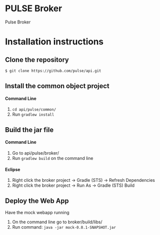 # PULSE Broker

Pulse Broker

# Installation instructions

## Clone the repository

```sh
$ git clone https://github.com/pulse/api.git
```

## Install the common object project

#### Command Line
1. `cd api/pulse/common/`
2. Run `gradlew install`

## Build the jar file

#### Command Line
1. Go to api/pulse/broker/
2. Run `gradlew build` on the command line

#### Eclipse 
1. Right click the broker project -> Gradle (STS) -> Refresh Dependencies
2. Right click the broker project -> Run As -> Gradle (STS) Build

## Deploy the Web App

Have the mock webapp running 

1. On the command line go to broker/build/libs/
2. Run command: `java -jar mock-0.0.1-SNAPSHOT.jar`